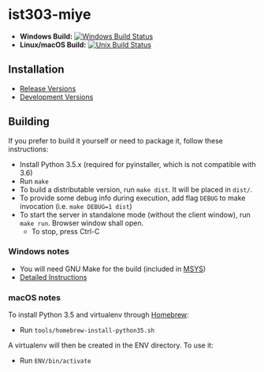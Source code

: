 # ist303-miye

* **Windows Build:** [![Windows Build Status](https://ci.appveyor.com/api/projects/status/ec1xha3wyti8dedd?svg=true)](https://ci.appveyor.com/project/morpheby/ist303-miye)
* **Linux/macOS Build:** [![Unix Build Status](https://travis-ci.org/morpheby/ist303-miye.svg?branch=master)](https://travis-ci.org/morpheby/ist303-miye)

## Installation ##

- [Release Versions](https://github.com/morpheby/ist303-miye/releases)
- [Development Versions](https://bintray.com/morpheby/ist303-miye/ist303-miye/_latestVersion)

## Building ##

If you prefer to build it yourself or need to package it, follow these instructions:

- Install Python 3.5.x (required for pyinstaller, which is not compatible with 3.6)
- Run `make`
- To build a distributable version, run `make dist`. It will be placed in `dist/`.
- To provide some debug info during execution, add flag `DEBUG` to make invocation (i.e. `make DEBUG=1 dist`)
- To start the server in standalone mode (without the client window), run `make run`. Browser window shall open.
  * To stop, press Ctrl-C

### Windows notes ###

- You will need GNU Make for the build (included in [MSYS](http://msys2.github.io))
- [Detailed Instructions](docs/win_installation.md)

### macOS notes ###

To install Python 3.5 and virtualenv through [Homebrew](http://brew.sh):

- Run `tools/homebrew-install-python35.sh`

A virtualenv will then be created in the ENV directory. To use it:

- Run `ENV/bin/activate`

